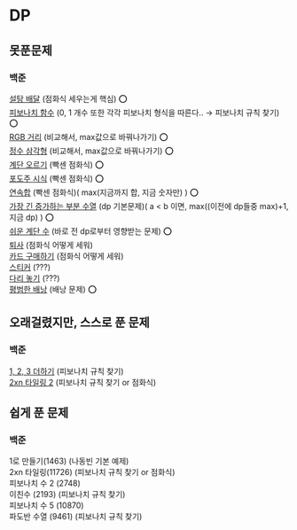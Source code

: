 # DP

## 못푼문제
### 백준
[설탕 배달](https://www.acmicpc.net/problem/2839) (점화식 세우는게 핵심) :o: <br>
[피보나치 함수](https://www.acmicpc.net/problem/1003) (0, 1 개수 또한 각각 피보나치 형식을 따른다.. → 피보나치 규칙 찾기) :o: <br>
[RGB 거리](https://www.acmicpc.net/problem/1149) (비교해서, max값으로 바꿔나가기) :o: <br>
[정수 삼각형](https://www.acmicpc.net/problem/1932) (비교해서, max값으로 바꿔나가기) :o: <br>
[계단 오르기](https://www.acmicpc.net/problem/2579) (빡센 점화식) :o: <br>
[포도주 시식](https://www.acmicpc.net/problem/2156) (빡센 점화식) :o: <br>
[연속합](https://www.acmicpc.net/problem/1912) (빡센 점화식)( max(지금까지 합, 지금 숫자만) ) :o: <br>
[가장 긴 증가하는 부분 수열](https://www.acmicpc.net/problem/11053) (dp 기본문제)( a < b 이면, max((이전에 dp들중 max)+1, 지금 dp) ) :o: <br>
[쉬운 계단 수](https://www.acmicpc.net/problem/10844) (바로 전 dp로부터 영향받는 문제) :o: <br>
[퇴사](https://www.acmicpc.net/problem/14501) (점화식 어떻게 세워) <br>
[카드 구매하기](https://www.acmicpc.net/problem/11052) (점화식 어떻게 세워) <br>
[스티커](https://www.acmicpc.net/problem/9465) (???) <br>
[다리 놓기](https://www.acmicpc.net/problem/1010) (???) <br>
[평범한 배낭](https://www.acmicpc.net/problem/12865) (배낭 문제) :o: <br>

## 오래걸렸지만, 스스로 푼 문제
### 백준
[1, 2, 3 더하기](https://www.acmicpc.net/problem/9095) (피보나치 규칙 찾기) <br>
[2xn 타일링 2](https://www.acmicpc.net/problem/11727) (피보나치 규칙 찾기 or 점화식) <br>

## 쉽게 푼 문제
### 백준
1로 만들기(1463) (나동빈 기본 예제) <br>
2xn 타일링(11726) (피보나치 규칙 찾기 or 점화식) <br>
피보나치 수 2 (2748) <br>
이친수 (2193) (피보나치 규칙 찾기) <br>
피보나치 수 5 (10870) <br>
파도반 수열 (9461) (피보나치 규칙 찾기) <br>

